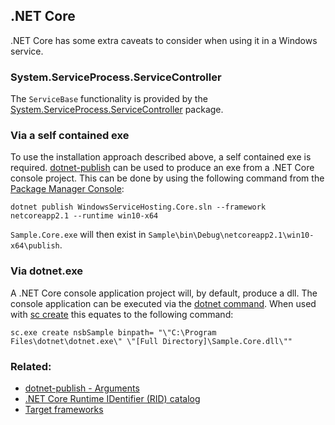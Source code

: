 

## .NET Core

.NET Core has some extra caveats to consider when using it in a Windows service.


### System.ServiceProcess.ServiceController

The `ServiceBase` functionality is provided by the [System.ServiceProcess.ServiceController](https://www.nuget.org/packages/System.ServiceProcess.ServiceController/) package.


### Via a self contained exe

To use the installation approach described above, a self contained exe is required. [dotnet-publish](https://docs.microsoft.com/en-us/dotnet/core/tools/dotnet-publish) can be used to produce an exe from a .NET Core console project. This can be done by using the following command from the [Package Manager Console](https://docs.microsoft.com/en-us/nuget/tools/package-manager-console):

```
dotnet publish WindowsServiceHosting.Core.sln --framework netcoreapp2.1 --runtime win10-x64
```

`Sample.Core.exe` will then exist in `Sample\bin\Debug\netcoreapp2.1\win10-x64\publish`.


### Via dotnet.exe

A .NET Core console application project will, by default, produce a dll. The console application can be executed via the [dotnet command](https://docs.microsoft.com/en-us/dotnet/core/tools/dotnet). When used with [sc create](https://technet.microsoft.com/en-us/library/cc990289.aspx) this equates to the following command:

```
sc.exe create nsbSample binpath= "\"C:\Program Files\dotnet\dotnet.exe\" \"[Full Directory]\Sample.Core.dll\""
```


### Related:

 * [dotnet-publish - Arguments](https://docs.microsoft.com/en-us/dotnet/core/tools/dotnet-publish#arguments)
 * [.NET Core Runtime IDentifier (RID) catalog](https://docs.microsoft.com/en-us/dotnet/core/rid-catalog#windows-rids)
 * [Target frameworks](https://docs.microsoft.com/en-us/dotnet/standard/frameworks)

